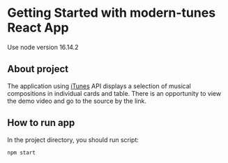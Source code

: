 # Getting Started with modern-tunes React App

Use node version 16.14.2

## About project

The application using [iTunes](https://music.apple.com/us/listen-now?uo=2) API displays a selection of musical compositions in individual cards and table. There is an opportunity to view the demo video and go to the source by the link.

## How to run app

In the project directory, you should run script:

`npm start`